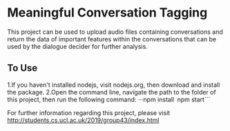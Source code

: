 # Meaningful Conversation Tagging

This project can be used to upload audio files containing conversations and return the data of important features within the conversations that can be used by the dialogue decider for further analysis.

## To Use

1.If you haven't installed nodejs, visit nodejs.org, then download and install the package.
2.Open the command line, navigate the path to the folder of this project, then run the following command:
···npm install```
```npm start```

For further information regarding this project, please visit http://students.cs.ucl.ac.uk/2019/group43/index.html